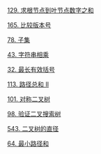 
<!-- [129. 求根节点到叶节点数字之和](https://leetcode-cn.com/problems/sum-root-to-leaf-numbers/)


[165. 比较版本号](https://leetcode-cn.com/problems/compare-version-numbers/)


[78. 子集](https://leetcode-cn.com/problems/subsets/)


[43. 字符串相乘](https://leetcode.cn/problems/multiply-strings/)

[32. 最长有效括号](https://leetcode.cn/problems/longest-valid-parentheses/)

[113. 路径总和 II](https://leetcode-cn.com/problems/path-sum-ii/)

[101. 对称二叉树](https://leetcode-cn.com/problems/symmetric-tree/)

[98. 验证二叉搜索树](https://leetcode-cn.com/problems/validate-binary-search-tree/)

[543. 二叉树的直径](https://leetcode-cn.com/problems/diameter-of-binary-tree/)


[64. 最小路径和](https://leetcode-cn.com/problems/minimum-path-sum/) -->

[129. 求根节点到叶节点数字之和](https://leetcode-cn.com/problems/sum-root-to-leaf-numbers/)


[165. 比较版本号](https://leetcode-cn.com/problems/compare-version-numbers/)


[78. 子集](https://leetcode-cn.com/problems/subsets/)


[43. 字符串相乘](https://leetcode.cn/problems/multiply-strings/)

[32. 最长有效括号](https://leetcode.cn/problems/longest-valid-parentheses/)

[113. 路径总和 II](https://leetcode-cn.com/problems/path-sum-ii/)

[101. 对称二叉树](https://leetcode-cn.com/problems/symmetric-tree/)

[98. 验证二叉搜索树](https://leetcode-cn.com/problems/validate-binary-search-tree/)

[543. 二叉树的直径](https://leetcode-cn.com/problems/diameter-of-binary-tree/)


[64. 最小路径和](https://leetcode-cn.com/problems/minimum-path-sum/)




